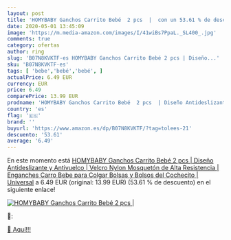 ```yaml
---
layout: post
title: 'HOMYBABY Ganchos Carrito Bebé  2 pcs  |  con un 53.61 % de descuento'
date: 2020-05-01 13:45:09
image: 'https://m.media-amazon.com/images/I/41wiBs7PpaL._SL400_.jpg'
comments: true
category: ofertas
author: ring
slug: 'B07N8KVKTF-es HOMYBABY Ganchos Carrito Bebé 2 pcs | Diseño...'
sku: 'B07N8KVKTF-es'
tags: [ 'bebe','bebé','bebé', ]
actualPrice: 6.49 EUR
currency: EUR
price: 6.49
comparePrice: 13.99 EUR
prodname: 'HOMYBABY Ganchos Carrito Bebé  2 pcs  | Diseño Antideslizante y Antivuelco | Velcro  Nylon  Mosquetón de Alta Resistencia | Enganches Carro Bebe para Colgar Bolsas y Bolsos del Cochecito | Universal'
country: 'es'
flag: '🇪🇸'
brand: ''
buyurl: 'https://www.amazon.es/dp/B07N8KVKTF/?tag=tolees-21'
descuento: '53.61'
average: '6.49'
---
```


En este momento está [HOMYBABY Ganchos Carrito Bebé  2 pcs  | Diseño Antideslizante y Antivuelco | Velcro  Nylon  Mosquetón de Alta Resistencia | Enganches Carro Bebe para Colgar Bolsas y Bolsos del Cochecito | Universal](https://www.amazon.es/dp/B07N8KVKTF/?tag=tolees-21) a 6.49 EUR (original: 13.99 EUR) (53.61 %  de descuento) en el siguiente enlace!

[![HOMYBABY Ganchos Carrito Bebé  2 pcs  | ](https://m.media-amazon.com/images/I/41wiBs7PpaL._SL400_.jpg)](https://www.amazon.es/dp/B07N8KVKTF/?tag=tolees-21)

🔎:


[🛒 Aquí!!!](https://www.amazon.es/dp/B07N8KVKTF/?tag=tolees-21)
